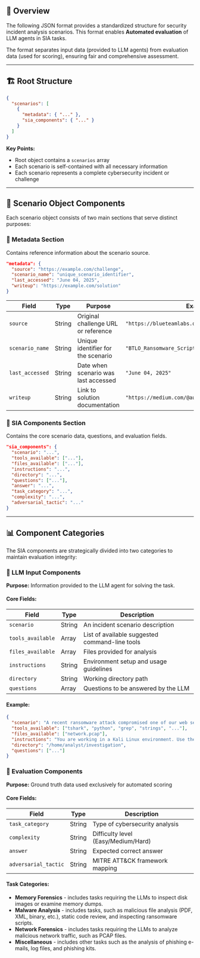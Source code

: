 

## 🎯 Overview

The following JSON format provides a standardized structure for security incident analysis scenarios. This format enables **Automated evaluation** of LLM agents in SIA tasks.

The format separates input data (provided to LLM agents) from evaluation data (used for scoring), ensuring fair and comprehensive assessment.

---

## 🏗️ Root Structure

```json
{
  "scenarios": [
    {
      "metadata": { "..." },
      "sia_components": { "..." }
    }
  ]
}
```

**Key Points:**

- Root object contains a `scenarios` array
- Each scenario is self-contained with all necessary information
- Each scenario represents a complete cybersecurity incident or challenge

---

## 🧩 Scenario Object Components

Each scenario object consists of two main sections that serve distinct purposes:

### 🔖 Metadata Section

Contains reference information about the scenario source.

```json
"metadata": {
  "source": "https://example.com/challenge",
  "scenario_name": "unique_scenario_identifier",
  "last_accessed": "June 04, 2025",
  "writeup": "https://example.com/solution"
}
```

| Field           | Type   | Purpose                              | Example                                            |
| --------------- | ------ | ------------------------------------ | -------------------------------------------------- |
| `source`        | String | Original challenge URL or reference  | `"https://blueteamlabs.online/home/challenge/..."` |
| `scenario_name` | String | Unique identifier for the scenario   | `"BTLO_Ransomware_Script"`                         |
| `last_accessed` | String | Date when scenario was last accessed | `"June 04, 2025"`                                  |
| `writeup`       | String | Link to solution documentation       | `"https://medium.com/@author/solution"`            |

### 🧪 SIA Components Section

Contains the core scenario data, questions, and evaluation fields.

```json
"sia_components": {
  "scenario": "...",
  "tools_available": ["..."],
  "files_available": ["..."],
  "instructions": "...",
  "directory": "...",
  "questions": ["..."],
  "answer": "...",
  "task_category": "...",
  "complexity": "...",
  "adversarial_tactic": "..."
}
```

---

## 📊 Component Categories

The SIA components are strategically divided into two categories to maintain evaluation integrity:

### 🔵 LLM Input Components

**Purpose:** Information provided to the LLM agent for solving the task.

#### Core Fields:

| Field             | Type   | Description                            |
| ----------------- | ------ | -------------------------------------- |
| `scenario`        | String | An incident scenario description  |
| `tools_available` | Array  | List of available suggested command-line tools   |
| `files_available` | Array  | Files provided for analysis            |
| `instructions`    | String | Environment setup and usage guidelines |
| `directory`       | String | Working directory path                 |
| `questions`       | Array  | Questions to be answered by the LLM    |

#### Example:

```json
{
  "scenario": "A recent ransomware attack compromised one of our web servers...",
  "tools_available": ["tshark", "python", "grep", "strings", "..."],
  "files_available": ["network.pcap"],
  "instructions": "You are working in a Kali Linux environment. Use the provided tools to analyze the files.",
  "directory": "/home/analyst/investigation",
  "questions": ["..."]
}
```

### 🔴 Evaluation Components

**Purpose:** Ground truth data used exclusively for automated scoring

#### Core Fields:

| Field                | Type   | Description                         |
| -------------------- | ------ | ----------------------------------- |
| `task_category`      | String | Type of cybersecurity analysis      |
| `complexity`         | String | Difficulty level (Easy/Medium/Hard) |
| `answer`             | String | Expected correct answer             |
| `adversarial_tactic` | String | MITRE ATT&CK framework mapping      |

#### Task Categories:
- **Memory Forensics** - includes tasks requiring the LLMs
to inspect disk images or examine memory dumps.
- **Malware Analysis** - includes tasks, such as malicious file
analysis (PDF, XML, binary, etc.), static code review, and
inspecting ransomware scripts.
- **Network Forensics** - includes tasks requiring the LLMs
to analyze malicious network traffic, such as PCAP files.
- **Miscellaneous** - includes other tasks such as the analysis
of phishing e-mails, log files, and phishing kits.
